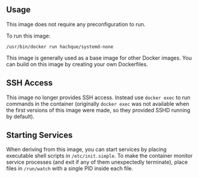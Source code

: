 Usage
----------

This image does not require any preconfiguration to run.

To run this image:

    /usr/bin/docker run hachque/systemd-none
    
This image is generally used as a base image for other Docker images.  You can build on this image by creating your own Dockerfiles.

SSH Access
----------

This image no longer provides SSH access.  Instead use `docker exec` to run commands in the container (originally `docker exec` was not available when the first versions of this image were made, so they provided SSHD running by default).

Starting Services
-----------------

When deriving from this image, you can start services by placing executable shell scripts in `/etc/init.simple`.  To make the container monitor service processes (and exit if any of them unexpectedly terminate), place files in `/run/watch` with a single PID inside each file.
